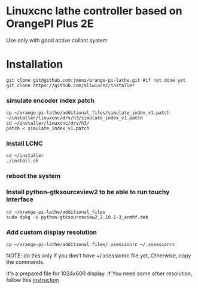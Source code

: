 # Linuxcnc lathe controller based on OrangePI Plus 2E

Use only with good active collant system

# Installation
```
git clone git@github.com:jmenz/orange-pi-lathe.git #if not done yet
git clone https://github.com/allwincnc/installer
```

### simulate encoder index patch
```
cp ~/orange-pi-lathe/additional_files/simulate_index_v1.patch ~/installer/linuxcnc/drv/h3/simulate_index_v1.patch
cd ~/installer/linuxcnc/drv/h3/
patch < simulate_index_v1.patch
```

### install LCNC
```
cd ~/installer
./install.sh
```

### reboot the system


### Install python-gtksourceview2 to be able to run touchy interface
```
cd ~/orange-pi-lathe/additional_files
sudo dpkg -i python-gtksourceview2_2.10.1-3_armhf.deb
```

### Add custom display resolution
```
cp ~/orange-pi-lathe/additional_files/.xsessionrc ~/.xsessionrc
```
NOTE: do this only if you don't have ~/.xsessionrc file yet, Otherwise, copy the commands.

It's a prepared file for 1024x600 display. If You need some other resolution, follow this [instruction](https://askubuntu.com/questions/377937/how-do-i-set-a-custom-resolution)










